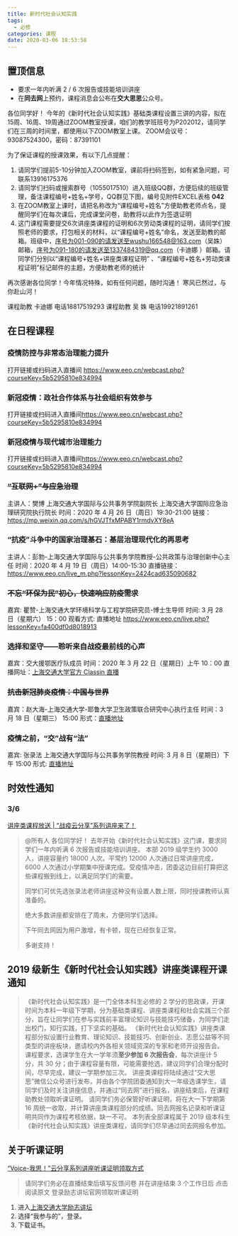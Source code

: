 ```yaml
---
title: 新时代社会认知实践
tags:
  - 必修
categories: 课程
date: 2020-03-06 18:53:58
---
```


## 置顶信息

- 要求一年内听满 2 / 6 次报告或技能培训讲座
- 在**同去网**上预约，课程消息会公布在**交大思思**公众号。

各位同学好！
今年的《新时代社会认知实践》基础类课程设置三讲的内容，拟在15周、16周、19周通过ZOOM教室授课，咱们的教学班班号为P202012，请同学们在三周的时间里，都使用以下ZOOM教室上课。
ZOOM会议号：93087524300，密码：87391101

为了保证课程的授课效果，有以下几点提醒：

1. 请同学们提前5-10分钟加入ZOOM教室，课前将扫码签到，如有紧急问题，可联系13916175376
2. 请同学们扫码或搜索群号（1055017510）进入班级QQ群，方便后续的班级管理，备注课程编号+姓名+学号，QQ群见下图，编号见附件EXCEL表格 **042**
3. 在ZOOM教室上课时，请把名称改为“课程编号+姓名”方便助教老师点名，提醒同学们在每次课后，完成课堂问卷，助教将以此作为签退证明
4. 这门课程需要提交6次讲座类课程的证明和6次劳动类课程的证明，请同学们按照老师的要求，打包相关的材料，以“课程编号+姓名”命名，发送至助教的邮箱。班级中，序号为001-090的请发送至wushu166548@163.com（吴姝）邮箱，序号为091-180的请发送至1337484319@qq.com（卡迪娜 ）邮箱。请同学们分别以“课程编号+姓名+讲座类课程证明” 、“课程编号+姓名+劳动类课程证明”标记邮件的主题，方便助教老师的统计

再次感谢各位同学！今年情况特殊，如有任何问题，随时沟通！
寒风已然过，与你赴山河！

课程助教   卡迪娜       电话18817519293
课程助教   吴    姝      电话19921891261

<!--more-->

## 在日程课程

### 疫情防控与非常态治理能力提升

打开链接或扫码进入直播间
<https://www.eeo.cn/webcast.php?courseKey=5b5295810e834994>

### 新冠疫情：政社合作体系与社会组织有效参与

打开链接或扫码进入直播间<https://www.eeo.cn/webcast.php?courseKey=5b5295810e834994>

### 新冠疫情与现代城市治理能力

打开链接或扫码进入直播间<https://www.eeo.cn/webcast.php?courseKey=5b5295810e834994>

### ~~“互联网+”与应急治理~~

主讲人：樊博
上海交通大学国际与公共事务学院副院长
上海交通大学国际应急治理研究院执行院长
时间：2020 年 4 月 26 日（周日）19:30-21:00
链接：<https://mp.weixin.qq.com/s/hGVJTfxMPABY1rmdvXY8eA>

### “抗疫”斗争中的国家治理基石：基层治理现代化的再思考

主讲人：彭勃-上海交通大学国际与公共事务学院教授-公共政策与治理创新中心主任
时间：2020 年 4 月 19 日（周日）14:00-15:30
直播链接：<https://www.eeo.cn/live_m.php?lessonKey=2424cad635090682>

### ~~不忘“环保为民”初心，快速响应防疫需求~~

嘉宾: 瞿赞-上海交通大学环境科学与工程学院研究员-博士生导师
时间: 3 月 28 日（星期六） 15：00
观看方式: 直播地址
<https://www.eeo.cn/live.php?lessonKey=fa400df0d8018913>

### 选择和坚守——聆听来自战疫最前线的心声

嘉宾：交大援鄂医疗队成员
时间：2020 年 3 月 22 日（星期日）上午 10：00
直播网址：[上海交通大学官方 Classin 直播](https://www.eeo.cn/webcast.php?courseKey=bdc6d3d5c7535fd3)

### ~~抗击新冠肺炎疫情：中国与世界~~

嘉宾：赵大海-上海交通大学-耶鲁大学卫生政策联合研究中心执行主任
时间：3 月 18 日（星期三） 15:00
形式：[直播地址](https://www.eeo.cn/webcast.php?courseKey=111c0e7b1e45d62d)

### 疫情之前，“交”战有“法”

嘉宾: 张录法 上海交通大学国际与公共事务学院教授
时间: 3 月 8 日（星期日）下午 15:00
形式: [直播地址](https://www.eeo.cn/webcast.php?courseKey=a37ba8022021a5ca)

## 时效性通知

### 3/6

[讲座类课程放送 | “战疫云分享”系列讲座来了！](https://mp.weixin.qq.com/s/n0IBYOU09aiBlQ5z0CtqOg)

> @所有人
> 各位同学好！
> 去年开始《新时代社会认知实践》这门课，要求同学们一年内听满 6 次报告或技能培训讲座。
> 本部 2019 级学生约 3000 人，讲座容量约 18000 人次。平常约 12000 人次通过日常讲座完成，6000 人次通过小学期集中授课完成。受疫情冲击，团委这边目前打算把这些课程搬到线上，以满足同学们的需要。
>
> 同学们可优先选张录法老师讲座这种没有设置人数上限，同时授课教师认真准备的。
>
> 绝大多数讲座都安排在了周末，方便同学们选择。
>
> 下午同去网因为用户激增，有卡顿，现在已经恢复正常。
>
> 多谢支持！

## 2019 级新生《新时代社会认知实践》讲座类课程开课通知

> 《新时代社会认知实践》是一门全体本科生必修的 2 学分的思政课，开课时间为本科一年级下学期，分为基础类课程、讲座类课程和社会实践三个部分，旨在让同学们在参与实践前丰富理论知识与技能技巧储备，为同学们走出校门，知行实践，打下坚实的基础。
> 《新时代社会认知实践》讲座类课程部分拟设置行业教育、理论知识、技能技巧、创新创业、志愿公益等不同类型的讲座板块，邀请校内外各相关领域资深的专家和老师开设报告会。
> 课程要求，选课学生在大一学年须**至少参加 6 次报告会**，每次讲座计 5 分，共 30 分；由于课程容量有限，可能需要抢选，建议同学们合理分配时间，尽早完成，建议一学期参加三次。
> 讲座类课程将陆续通过“交大思思”微信公众号进行发布，并由各个学院团委通知到大一年级选课学生，请同学们及时关注讲座信息，并通过“同去网”进行报名，讲座结束后，在课程助教处领取听课证明。
> 请同学们务必保管好听课证明，将在大一下学期第 16 周统一收取，并计算讲座类课程部分的成绩。同去网报名记录和听课证明共同作为课程考核依据，缺一不可。
> 本列表全部课程属于 2019 级本科生《新时代社会认知实践》讲座类课程，请同学们尽早通过同去网报名参加。

## 关于听课证明

[“Voice-我思！”云分享系列讲座听课证明领取方式](https://mp.weixin.qq.com/s/9sjwUccAhcS-miPBMrhhLA)

> 请同学们务必在直播结束后填写反馈问卷
> 并在讲座结束 3 个工作日后
> 点击阅读原文
> 登录励志讲坛官网领取听课证明

1. 进入[上海交通大学励志讲坛](lzjt.sjtu.edu.cn)
2. 选择“我参与的”，登录。
3. 下载证书。
